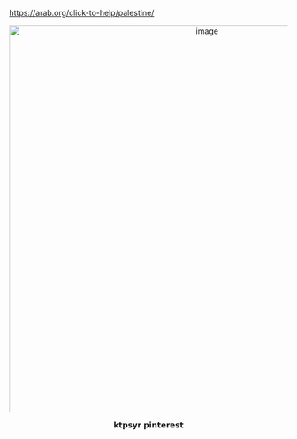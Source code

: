 https://arab.org/click-to-help/palestine/

<div align="center">
  <img width="700" height="700" alt="image" src="https://github.com/user-attachments/assets/5084ed5c-28ea-4835-8214-331a710d9596" />
  
𝗸𝘁𝗽𝘀𝘆𝗿 𝗽𝗶𝗻𝘁𝗲𝗿𝗲𝘀𝘁













